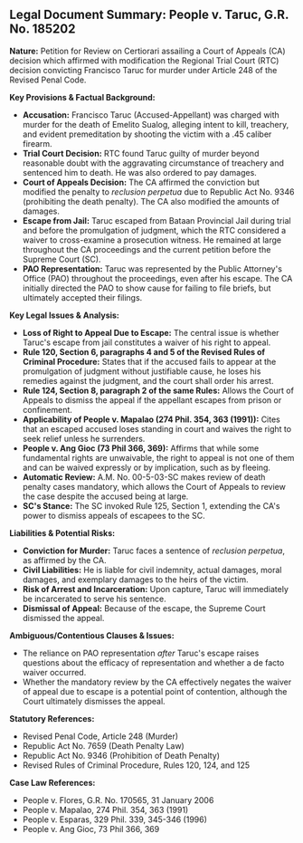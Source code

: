 ## Legal Document Summary: People v. Taruc, G.R. No. 185202

**Nature:** Petition for Review on Certiorari assailing a Court of Appeals (CA) decision which affirmed with modification the Regional Trial Court (RTC) decision convicting Francisco Taruc for murder under Article 248 of the Revised Penal Code.

**Key Provisions & Factual Background:**

*   **Accusation:** Francisco Taruc (Accused-Appellant) was charged with murder for the death of Emelito Sualog, alleging intent to kill, treachery, and evident premeditation by shooting the victim with a .45 caliber firearm.
*   **Trial Court Decision:** RTC found Taruc guilty of murder beyond reasonable doubt with the aggravating circumstance of treachery and sentenced him to death. He was also ordered to pay damages.
*   **Court of Appeals Decision:** The CA affirmed the conviction but modified the penalty to *reclusion perpetua* due to Republic Act No. 9346 (prohibiting the death penalty). The CA also modified the amounts of damages.
*   **Escape from Jail:** Taruc escaped from Bataan Provincial Jail during trial and before the promulgation of judgment, which the RTC considered a waiver to cross-examine a prosecution witness. He remained at large throughout the CA proceedings and the current petition before the Supreme Court (SC).
*   **PAO Representation:** Taruc was represented by the Public Attorney's Office (PAO) throughout the proceedings, even after his escape. The CA initially directed the PAO to show cause for failing to file briefs, but ultimately accepted their filings.

**Key Legal Issues & Analysis:**

*   **Loss of Right to Appeal Due to Escape:** The central issue is whether Taruc's escape from jail constitutes a waiver of his right to appeal.
*   **Rule 120, Section 6, paragraphs 4 and 5 of the Revised Rules of Criminal Procedure:** States that if the accused fails to appear at the promulgation of judgment without justifiable cause, he loses his remedies against the judgment, and the court shall order his arrest.
*   **Rule 124, Section 8, paragraph 2 of the same Rules:** Allows the Court of Appeals to dismiss the appeal if the appellant escapes from prison or confinement.
*   **Applicability of People v. Mapalao (274 Phil. 354, 363 (1991)):** Cites that an escaped accused loses standing in court and waives the right to seek relief unless he surrenders.
*   **People v. Ang Gioc (73 Phil 366, 369):** Affirms that while some fundamental rights are unwaivable, the right to appeal is not one of them and can be waived expressly or by implication, such as by fleeing.
*   **Automatic Review:** A.M. No. 00-5-03-SC makes review of death penalty cases mandatory, which allows the Court of Appeals to review the case despite the accused being at large.
*   **SC's Stance:** The SC invoked Rule 125, Section 1, extending the CA's power to dismiss appeals of escapees to the SC.

**Liabilities & Potential Risks:**

*   **Conviction for Murder:** Taruc faces a sentence of *reclusion perpetua*, as affirmed by the CA.
*   **Civil Liabilities:** He is liable for civil indemnity, actual damages, moral damages, and exemplary damages to the heirs of the victim.
*   **Risk of Arrest and Incarceration:** Upon capture, Taruc will immediately be incarcerated to serve his sentence.
*   **Dismissal of Appeal:** Because of the escape, the Supreme Court dismissed the appeal.

**Ambiguous/Contentious Clauses & Issues:**

*   The reliance on PAO representation *after* Taruc's escape raises questions about the efficacy of representation and whether a de facto waiver occurred.
*   Whether the mandatory review by the CA effectively negates the waiver of appeal due to escape is a potential point of contention, although the Court ultimately dismisses the appeal.

**Statutory References:**

*   Revised Penal Code, Article 248 (Murder)
*   Republic Act No. 7659 (Death Penalty Law)
*   Republic Act No. 9346 (Prohibition of Death Penalty)
*   Revised Rules of Criminal Procedure, Rules 120, 124, and 125

**Case Law References:**

*   People v. Flores, G.R. No. 170565, 31 January 2006
*   People v. Mapalao, 274 Phil. 354, 363 (1991)
*   People v. Esparas, 329 Phil. 339, 345-346 (1996)
*   People v. Ang Gioc, 73 Phil 366, 369
